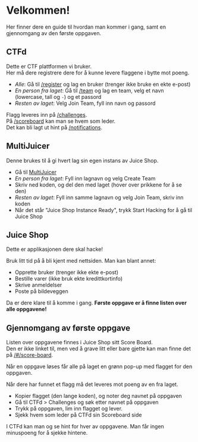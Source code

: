 # Velkommen!

Her finner dere en guide til hvordan man kommer i gang, samt en gjennomgang av den første oppgaven.

## CTFd
Dette er CTF plattformen vi bruker.  
Her må dere registrere dere for å kunne levere flaggene i bytte mot poeng.

- *Alle*: Gå til [/register](/ctfd/register) og lag en bruker (trenger ikke bruke en ekte e-post)
- *En person fra laget*: Gå til [/team](/ctfd/team) og lag en team, velg et navn (lowercase, tall og `-`) og et passord
- *Resten av laget*: Velg Join Team, fyll inn navn og passord

Flagg leveres inn på [/challenges](/ctfd/challenges).  
På [/scoreboard](/ctfd/scoreboard) kan man se hvem som leder.  
Det kan bli lagt ut hint på [/notifications](/ctfd/notification).  

## MultiJuicer
Denne brukes til å gi hvert lag sin egen instans av Juice Shop.

- Gå til [MultiJuicer](/balancer)
- *En person fra laget*: Fyll inn lagnavn og velg Create Team
- Skriv ned koden, og del den med laget (hover over prikkene for å se den)
- *Resten av laget*: Fyll inn samme lagnavn og velg Join Team, skriv inn koden
- Når det står "Juice Shop Instance Ready", trykk Start Hacking for å gå til Juice Shop

## Juice Shop
Dette er applikasjonen dere skal hacke!

Bruk litt tid på å bli kjent med nettsiden. Man kan blant annet:
- Opprette bruker (trenger ikke ekte e-post)
- Bestille varer (ikke bruk ekte kredittkortinfo)
- Skrive anmeldelser
- Poste på bildeveggen

Da er dere klare til å komme i gang. **Første oppgave er å finne listen over alle oppgavene!**  


## Gjennomgang av første oppgave
Listen over oppgavene finnes i Juice Shop sitt Score Board.  
Den er ikke linket til, men ved å grave litt eller bare gjette kan man finne det på [/#/score-board](/#/score-board).

Når en oppgave løses får alle på laget en grønn pop-up med flagget for den oppgaven.

Når dere har funnet et flagg må det leveres mot poeng av en fra laget.
- Kopier flagget (den lange koden), og noter deg navnet på oppgaven
- Gå til CTFd > Challenges og søk etter navnet på oppgaven
- Trykk på oppgaven, lim inn flagget og lever.
- Sjekk hvem som leder på CTFd sin Scoreboard side

I CTFd kan man og se hint for hver av oppgavene. Man får ingen minuspoeng for å sjekke hintene.
